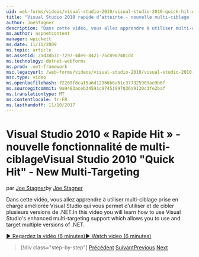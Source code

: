 ```yaml
---
uid: web-forms/videos/visual-studio-2010/visual-studio-2010-quick-hit-new-multi-targeting
title: "Visual Studio 2010 rapide d’atteinte - nouvelle multi-ciblage | Documents Microsoft"
author: JoeStagner
description: "Dans cette vidéo, vous allez apprendre à utiliser multi-ciblage prise en charge améliorée Visual Studio qui vous permet d’utiliser et de cibler plusieurs versions de .NET."
ms.author: aspnetcontent
manager: wpickett
ms.date: 11/11/2009
ms.topic: article
ms.assetid: 2ad38b3c-7297-4de9-8421-75c8907401dd
ms.technology: dotnet-webforms
ms.prod: .net-framework
msc.legacyurl: /web-forms/videos/visual-studio-2010/visual-studio-2010-quick-hit-new-multi-targeting
msc.type: video
ms.openlocfilehash: 72268f8ca15a6d12966b6a61c377325909ae9b6f
ms.sourcegitcommit: 9a9483aceb34591c97451997036a9120c3fe2baf
ms.translationtype: MT
ms.contentlocale: fr-FR
ms.lasthandoff: 11/10/2017
---
```

<a name="visual-studio-2010-quick-hit---new-multi-targeting"></a><span data-ttu-id="675df-103">Visual Studio 2010 « Rapide Hit » - nouvelle fonctionnalité de multi-ciblage</span><span class="sxs-lookup"><span data-stu-id="675df-103">Visual Studio 2010 "Quick Hit" - New Multi-Targeting</span></span>
====================
<span data-ttu-id="675df-104">par [Joe Stagner](https://github.com/JoeStagner)</span><span class="sxs-lookup"><span data-stu-id="675df-104">by [Joe Stagner](https://github.com/JoeStagner)</span></span>

<span data-ttu-id="675df-105">Dans cette vidéo, vous allez apprendre à utiliser multi-ciblage prise en charge améliorée Visual Studio qui vous permet d’utiliser et de cibler plusieurs versions de .NET.</span><span class="sxs-lookup"><span data-stu-id="675df-105">In this video you will learn how to use Visual Studio's enhanced multi-targeting support which allows you to use and target multiple versions of .NET.</span></span>

[<span data-ttu-id="675df-106">&#9654; Regardez la vidéo (6 minutes)</span><span class="sxs-lookup"><span data-stu-id="675df-106">&#9654; Watch video (6 minutes)</span></span>](https://channel9.msdn.com/Blogs/ASP-NET-Site-Videos/visual-studio-2010-quick-hit-new-multi-targeting)

>[!div class="step-by-step"]
<span data-ttu-id="675df-107">[Précédent](visual-studio-2010-quick-hit-new-web-project-template.md)
[Suivant](visual-studio-2010-quick-hit-websites-instead-of-web-projects.md)</span><span class="sxs-lookup"><span data-stu-id="675df-107">[Previous](visual-studio-2010-quick-hit-new-web-project-template.md)
[Next](visual-studio-2010-quick-hit-websites-instead-of-web-projects.md)</span></span>
